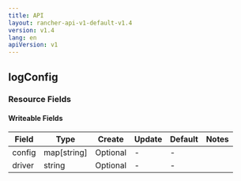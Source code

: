 ```yaml
---
title: API
layout: rancher-api-v1-default-v1.4
version: v1.4
lang: en
apiVersion: v1
---
```


## logConfig



### Resource Fields

#### Writeable Fields

Field | Type | Create | Update | Default | Notes
---|---|---|---|---|---
config | map[string] | Optional | - | - | 
driver | string | Optional | - | - | 



<br>
